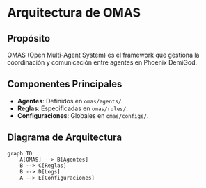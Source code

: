 # Arquitectura de OMAS

## Propósito
OMAS (Open Multi-Agent System) es el framework que gestiona la coordinación y comunicación entre agentes en Phoenix DemiGod.

## Componentes Principales
- **Agentes**: Definidos en `omas/agents/`.
- **Reglas**: Especificadas en `omas/rules/`.
- **Configuraciones**: Globales en `omas/configs/`.

## Diagrama de Arquitectura
```mermaid
graph TD
    A[OMAS] --> B[Agentes]
    B --> C[Reglas]
    B --> D[Logs]
    A --> E[Configuraciones]